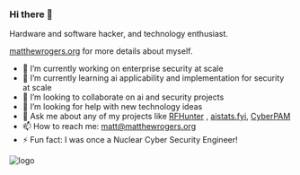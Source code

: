 ### Hi there 👋

Hardware and software hacker, and technology enthusiast.  

[matthewrogers.org](https://blog.matthewrogers.org/) for more details about myself.

- 🔭 I’m currently working on enterprise security at scale
- 🌱 I’m currently learning ai applicability and implementation for security at scale
- 👯 I’m looking to collaborate on ai and security projects
- 🤔 I’m looking for help with new technology ideas
- 💬 Ask me about any of my projects like [RFHunter](https://github.com/RamboRogers/rfhunter) , [aistats.fyi](https://aistats.fyi/), [CyberPAM](https://github.com/RamboRogers/cyberpamnow)
- 📫 How to reach me: matt@matthewrogers.org
- ⚡ Fun fact: I was once a Nuclear Cyber Security Engineer!

![logo](https://github.com/RamboRogers/netventory/raw/master/media/comechill.gif)
